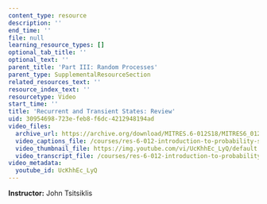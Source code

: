 ```yaml
---
content_type: resource
description: ''
end_time: ''
file: null
learning_resource_types: []
optional_tab_title: ''
optional_text: ''
parent_title: 'Part III: Random Processes'
parent_type: SupplementalResourceSection
related_resources_text: ''
resource_index_text: ''
resourcetype: Video
start_time: ''
title: 'Recurrent and Transient States: Review'
uid: 30954698-723e-feb8-f6dc-4212948194ad
video_files:
  archive_url: https://archive.org/download/MITRES.6-012S18/MITRES6_012S18_L25-05_300k.mp4
  video_captions_file: /courses/res-6-012-introduction-to-probability-spring-2018/d5e3f06ebd1357f0bb16b15b818379f2_UcKhhEc_LyQ.vtt
  video_thumbnail_file: https://img.youtube.com/vi/UcKhhEc_LyQ/default.jpg
  video_transcript_file: /courses/res-6-012-introduction-to-probability-spring-2018/a4b2d05e13b1a4719963cb9e24b86457_UcKhhEc_LyQ.pdf
video_metadata:
  youtube_id: UcKhhEc_LyQ
---
```


**Instructor:** John Tsitsiklis